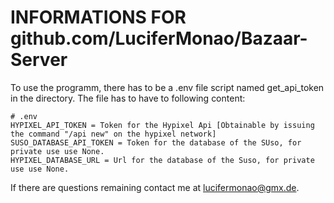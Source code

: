 # INFORMATIONS FOR github.com/LuciferMonao/Bazaar-Server

To use the programm, there has to be a .env file script named get_api_token in the directory.
The file has to have to following content:  

    # .env
    HYPIXEL_API_TOKEN = Token for the Hypixel Api [Obtainable by issuing the command "/api new" on the hypixel network] 
    SUSO_DATABASE_API_TOKEN = Token for the database of the SUso, for private use use None. 
    HYPIXEL_DATABASE_URL = Url for the database of the Suso, for private use use None.  

If there are questions remaining contact me at lucifermonao@gmx.de. 
